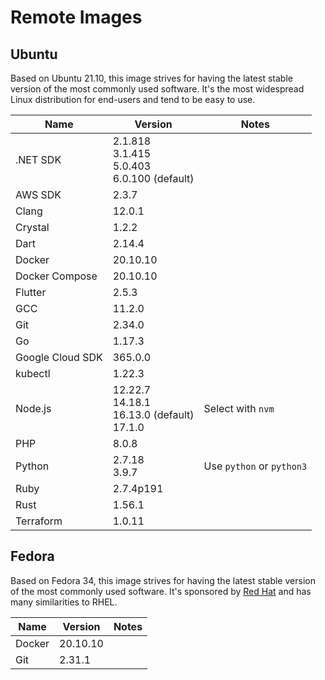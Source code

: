 # Remote Images

## Ubuntu

Based on Ubuntu 21.10, this image strives for having the latest stable version of the most commonly used software. It's the most widespread Linux distribution for end-users and tend to be easy to use.

<!-- BEGIN GENERATED SECTION: ubuntu -->

| Name | Version | Notes |
| ---- | ------- | ----- |
| .NET SDK | 2.1.818<br>3.1.415<br>5.0.403<br>6.0.100 (default) |
| AWS SDK | 2.3.7 |
| Clang | 12.0.1 |
| Crystal | 1.2.2 |
| Dart | 2.14.4 |
| Docker | 20.10.10 |
| Docker Compose | 20.10.10 |
| Flutter | 2.5.3 |
| GCC | 11.2.0 |
| Git | 2.34.0 |
| Go | 1.17.3 |
| Google Cloud SDK | 365.0.0 |
| kubectl | 1.22.3 |
| Node.js | 12.22.7<br>14.18.1<br>16.13.0 (default)<br>17.1.0 | Select with `nvm` |
| PHP | 8.0.8 |
| Python | 2.7.18<br>3.9.7 | Use `python` or `python3` |
| Ruby | 2.7.4p191 |
| Rust | 1.56.1 |
| Terraform | 1.0.11 |

<!-- END GENERATED SECTION: ubuntu -->

## Fedora

Based on Fedora 34, this image strives for having the latest stable version of the most commonly used software. It's sponsored by [Red Hat](https://www.redhat.com/) and has many similarities to RHEL.

<!-- BEGIN GENERATED SECTION: fedora -->

| Name | Version | Notes |
| ---- | ------- | ----- |
| Docker | 20.10.10 |
| Git | 2.31.1 |

<!-- END GENERATED SECTION: fedora -->
